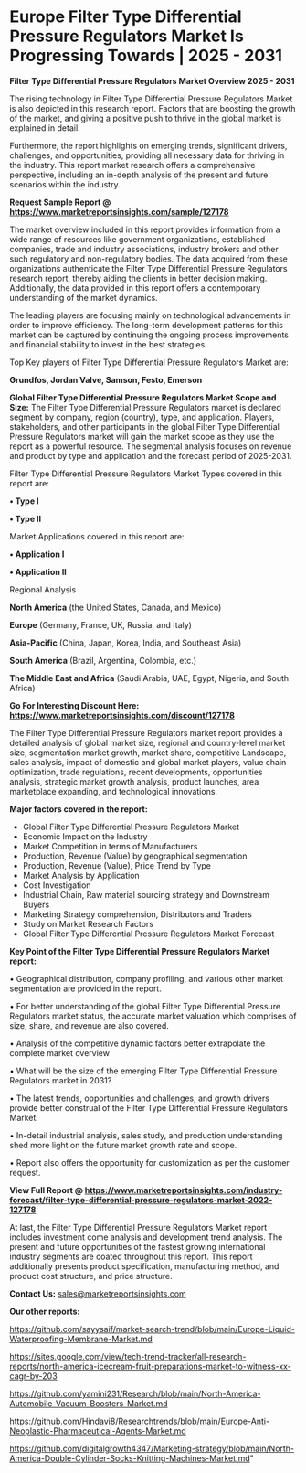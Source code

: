 # Europe Filter Type Differential Pressure Regulators Market Is Progressing Towards | 2025 - 2031

<Strong> Filter Type Differential Pressure Regulators Market Overview 2025 - 2031</strong>

The rising technology in Filter Type Differential Pressure Regulators Market is also depicted in this research report. Factors that are boosting the growth of the market, and giving a positive push to thrive in the global market is explained in detail.

Furthermore, the report highlights on emerging trends, significant drivers, challenges, and opportunities, providing all necessary data for thriving in the industry. This report market research offers a comprehensive perspective, including an in-depth analysis of the present and future scenarios within the industry.

<strong>Request Sample Report @ <a href=https://www.marketreportsinsights.com/sample/127178>https://www.marketreportsinsights.com/sample/127178</a></strong>

The market overview included in this report provides information from a wide range of resources like government organizations, established companies, trade and industry associations, industry brokers and other such regulatory and non-regulatory bodies. The data acquired from these organizations authenticate the Filter Type Differential Pressure Regulators research report, thereby aiding the clients in better decision making. Additionally, the data provided in this report offers a contemporary understanding of the market dynamics.

The leading players are focusing mainly on technological advancements in order to improve efficiency. The long-term development patterns for this market can be captured by continuing the ongoing process improvements and financial stability to invest in the best strategies.

Top Key players of Filter Type Differential Pressure Regulators Market are:

<strong>Grundfos, Jordan Valve, Samson, Festo, Emerson</strong>

<strong><b>Global Filter Type Differential Pressure Regulators Market Scope and Size:</b></strong>
The Filter Type Differential Pressure Regulators market is declared segment by company, region (country), type, and application. Players, stakeholders, and other participants in the global Filter Type Differential Pressure Regulators market will gain the market scope as they use the report as a powerful resource. The segmental analysis focuses on revenue and product by type and application and the forecast period of 2025-2031.

Filter Type Differential Pressure Regulators Market Types covered in this report are:

<strong>• Type I

• Type II</strong>

Market Applications covered in this report are:

<strong>• Application I

• Application II</strong> 

Regional Analysis

<strong>North America</strong> (the United States, Canada, and Mexico)

<strong>Europe</strong> (Germany, France, UK, Russia, and Italy)

<strong>Asia-Pacific</strong> (China, Japan, Korea, India, and Southeast Asia)

<strong>South America</strong> (Brazil, Argentina, Colombia, etc.)

<strong>The Middle East and Africa</strong> (Saudi Arabia, UAE, Egypt, Nigeria, and South Africa)

<strong>Go For Interesting Discount Here: <a href=https://www.marketreportsinsights.com/discount/127178>https://www.marketreportsinsights.com/discount/127178</a></strong>

The Filter Type Differential Pressure Regulators market report provides a detailed analysis of global market size, regional and country-level market size, segmentation market growth, market share, competitive Landscape, sales analysis, impact of domestic and global market players, value chain optimization, trade regulations, recent developments, opportunities analysis, strategic market growth analysis, product launches, area marketplace expanding, and technological innovations.

<strong><b>Major factors covered in the report:</b></strong>
<ul>
  <li>Global Filter Type Differential Pressure Regulators Market </li>
  <li>Economic Impact on the Industry</li>
  <li>Market Competition in terms of Manufacturers</li>
  <li>Production, Revenue (Value) by geographical segmentation</li>
  <li>Production, Revenue (Value), Price Trend by Type</li>
  <li>Market Analysis by Application</li>
  <li>Cost Investigation</li>
  <li>Industrial Chain, Raw material sourcing strategy and Downstream Buyers</li>
  <li>Marketing Strategy comprehension, Distributors and Traders</li>
  <li>Study on Market Research Factors</li>
  <li>Global Filter Type Differential Pressure Regulators Market Forecast</li>
</ul>

<strong><b>Key Point of the Filter Type Differential Pressure Regulators Market report:</b></strong>

• Geographical distribution, company profiling, and various other market segmentation are provided in the report.

• For better understanding of the global Filter Type Differential Pressure Regulators market status, the accurate market valuation which comprises of size, share, and revenue are also covered.

• Analysis of the competitive dynamic factors better extrapolate the complete market overview

• What will be the size of the emerging Filter Type Differential Pressure Regulators market in 2031?

• The latest trends, opportunities and challenges, and growth drivers provide better construal of the Filter Type Differential Pressure Regulators Market.

• In-detail industrial analysis, sales study, and production understanding shed more light on the future market growth rate and scope.

• Report also offers the opportunity for customization as per the customer request.

<strong><b>View Full Report @ <a href=https://www.marketreportsinsights.com/industry-forecast/filter-type-differential-pressure-regulators-market-2022-127178>https://www.marketreportsinsights.com/industry-forecast/filter-type-differential-pressure-regulators-market-2022-127178</a></b></strong>


At last, the Filter Type Differential Pressure Regulators Market report includes investment come analysis and development trend analysis. The present and future opportunities of the fastest growing international industry segments are coated throughout this report. This report additionally presents product specification, manufacturing method, and product cost structure, and price structure.

<strong>Contact Us:</strong>
sales@marketreportsinsights.com

<strong>Our other reports:</strong>

<a href=https://github.com/sayysaif/market-search-trend/blob/main/Europe-Liquid-Waterproofing-Membrane-Market.md>https://github.com/sayysaif/market-search-trend/blob/main/Europe-Liquid-Waterproofing-Membrane-Market.md</a>

<a href=https://sites.google.com/view/tech-trend-tracker/all-research-reports/north-america-icecream-fruit-preparations-market-to-witness-xx-cagr-by-203>https://sites.google.com/view/tech-trend-tracker/all-research-reports/north-america-icecream-fruit-preparations-market-to-witness-xx-cagr-by-203</a>

<a href=https://github.com/yamini231/Research/blob/main/North-America-Automobile-Vacuum-Boosters-Market.md>https://github.com/yamini231/Research/blob/main/North-America-Automobile-Vacuum-Boosters-Market.md</a>

<a href=https://github.com/Hindavi8/Researchtrends/blob/main/Europe-Anti-Neoplastic-Pharmaceutical-Agents-Market.md>https://github.com/Hindavi8/Researchtrends/blob/main/Europe-Anti-Neoplastic-Pharmaceutical-Agents-Market.md</a>

<a href=https://github.com/digitalgrowth4347/Marketing-strategy/blob/main/North-America-Double-Cylinder-Socks-Knitting-Machines-Market.md>https://github.com/digitalgrowth4347/Marketing-strategy/blob/main/North-America-Double-Cylinder-Socks-Knitting-Machines-Market.md</a>"
